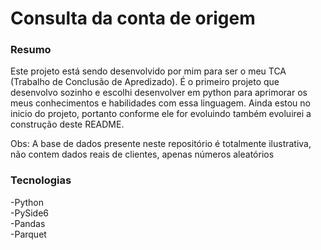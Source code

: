 # Consulta da conta de origem 
### Resumo
Este projeto está sendo desenvolvido por mim para ser o meu TCA (Trabalho de Conclusão de Apredizado).
É o primeiro projeto que desenvolvo sozinho e escolhi desenvolver em python para aprimorar os meus conhecimentos e habilidades com essa linguagem.
Ainda estou no inicio do projeto, portanto conforme ele for evoluindo também evoluirei a construção deste README.
 
Obs: A base de dados presente neste repositório é totalmente ilustrativa, não contem dados reais de clientes, apenas números aleatórios
 
### Tecnologias
-Python<br>
-PySide6<br>
-Pandas<br>
-Parquet<br>
